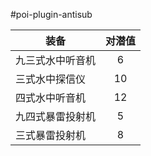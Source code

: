 #poi-plugin-antisub

| 装备 | 对潜值 |
| --- |:---:|
| 九三式水中听音机 | 6 |
| 三式水中探信仪 | 10 |
| 四式水中听音机 | 12 |
| 九四式暴雷投射机 | 5 |
| 三式暴雷投射机 | 8 |